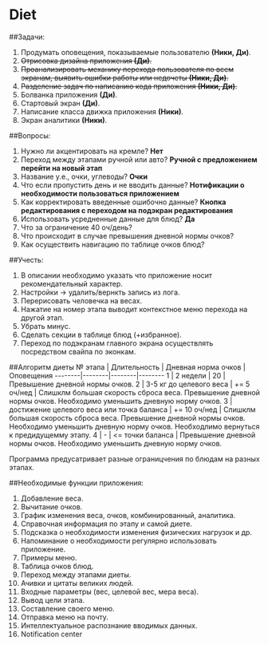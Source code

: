 Diet
====

##Задачи:
1. Продумать оповещения, показываемые пользователю **(Ники, Ди)**. 
2. ~~Отрисовка дизайна приложения **(Ди)**.~~
3. ~~Проанализировать механику перехода пользователя по всем экранам, выявить ошибки работы или недочеты **(Ники, Ди)**.~~
5. ~~Разделение задач по написанию кода приложения **(Ники, Ди)**.~~
6. Болванка приложения **(Ди)**.
7. Стартовый экран **(Ди)**.
8. Написание класса движка приложения **(Ники)**.
9. Экран аналитики **(Ники)**.

##Вопросы:
1. Нужно ли акцентировать на кремле? **Нет**
2. Переход между этапами ручной или авто? **Ручной с предложением перейти на новый этап**
3. Название у.е., очки, углеводы? **Очки**
4. Что если пропустить день и не вводить данные? **Нотификации о необходимости пользоваться приложением**
5. Как корректировать введенные ошибочно данные? **Кнопка редактирования с переходом на подэкран редактирования**
6. Использовать усредненные данные для блюд? **Да**
7. Что за ограничение 40 оч/день?
8. Что происходит в случае превышения дневной нормы очков?
9. Как осуществить навигацию по таблице очков блюд?

##Учесть:
1. В описании необходимо указать что приложение носит рекомендательный характер.
2. Настройки -> удалить/вернкть запись из лога.
3. Перерисовать человечка на весах.
4. Нажатие на номер этапа выводит контекстное меню перехода на другой этап.
5. Убрать минус.
6. Сделать секции в таблице блюд (+избранное).
7. Переход по подэкранам главного экрана осуществлять посредством свайпа по эконкам.

##Алгоритм диеты
№ этапа | Длительность | Дневная норма очков | Оповещения
--------|--------|--------|--------
1 | 2 недели | 20 |  Превышение дневной нормы очков.
2 | 3-5 кг до целевого веса |  += 5 оч/нед |  Слишклм большая скорость сброса веса.  Превышение дневной нормы очков. Необходимо уменьшить дневную норму очков.
3 | достижение целевого веса или точка баланса | += 10 оч/нед | Слишклм большая скорость сброса веса.  Превышение дневной нормы очков. Необходимо уменьшить дневную норму очков. Необходлимо вернуться к предидущемму этапу.
4 | - | <= точки баланса | Превышение дневной нормы очков. Необходимо уменьшить дневную норму очков.

Программа предусатривает разные ограницчения по блюдам на разных этапах.

##Необходимые функции приложения:
1. Добавление веса.
2. Вычитание очков.
3. График изменения веса, очков, комбинированный, аналитика.
4. Справочная информация по этапу и самой диете.
5. Подсказка о необходимости изменения физических нагрузок и др.
6. Напоминание о необходимости регулярно использовать приложение.
7. Примеры меню.
8. Таблица очков блюд.
9. Переход между этапами диеты.
10. Ачивки и цитаты великих людей.
11. Входные параметры (вес, целевой вес, мера веса).
12. Вывод цели этапа.
13. Составление своего меню.
14. Отправка меню на почту.
15. Интеллектуальное распознание вводимых данных.
16. Notification center



